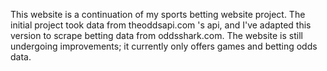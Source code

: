 This website is a continuation of my sports betting website project. The initial project took data from theoddsapi.com 's api, and I've adapted this version to scrape betting data from oddsshark.com. The website is still undergoing improvements; it currently only offers games and betting odds data. 
